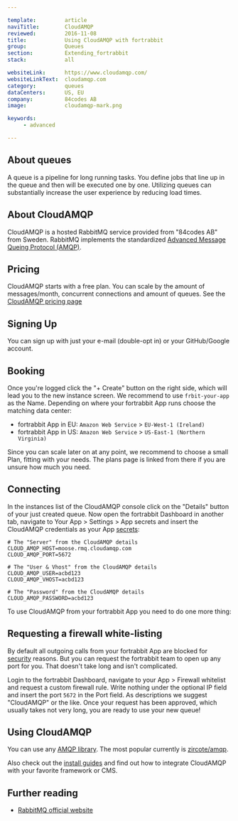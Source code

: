 ```yaml
---

template:         article
naviTitle:        CloudAMQP
reviewed:         2016-11-08
title:            Using CloudAMQP with fortrabbit
group:            Queues
section:          Extending_fortrabbit
stack:            all

websiteLink:      https://www.cloudamqp.com/
websiteLinkText:  cloudamqp.com
category:         queues
dataCenters:      US, EU
company:          84codes AB
image:            cloudamqp-mark.png

keywords:
     - advanced

---
```




## About queues

A queue is a pipeline for long running tasks. You define jobs that line up in the queue and then will be executed one by one. Utilizing queues can substantially increase the user experience by reducing load times.


## About CloudAMQP

CloudAMQP is a hosted RabbitMQ service provided from "84codes AB" from Sweden. RabbitMQ implements the standardized [Advanced Message Queing Protocol (AMQP)](https://en.wikipedia.org/wiki/Advanced_Message_Queuing_Protocol).


## Pricing

CloudAMQP starts with a free plan. You can scale by the amount of messages/month, concurrent connections and amount of queues. See the [CloudAMQP pricing page](https://www.cloudamqp.com/plans.html?utm_source=fortrabbit)


## Signing Up

You can sign up with just your e-mail (double-opt in) or your GitHub/Google account.


## Booking

Once you're logged click the "+ Create" button on the right side, which will lead you to the new instance screen. We recommend to use `frbit-your-app` as the Name. Depending on where your fortrabbit App runs choose the matching data center:

* fortrabbit App in EU: `Amazon Web Service` > `EU-West-1 (Ireland)`
* fortrabbit App in US: `Amazon Web Service` > `US-East-1 (Northern Virginia)`

Since you can scale later on at any point, we recommend to choose a small Plan, fitting with your needs. The plans page is linked from there if you are unsure how much you need.


## Connecting

In the instances list of the CloudAMQP console click on the "Details" button of your just created queue. Now open the fortrabbit Dashboard in another tab, navigate to Your App > Settings > App secrets and insert the CloudAMQP credentials as your App [secrets](/secrets):

```plain
# The "Server" from the CloudAMQP details
CLOUD_AMQP_HOST=moose.rmq.cloudamqp.com
CLOUD_AMQP_PORT=5672

# The "User & Vhost" from the CloudAMQP details
CLOUD_AMQP_USER=acbd123
CLOUD_AMQP_VHOST=acbd123

# The "Password" from the CloudAMQP details
CLOUD_AMQP_PASSWORD=acbd123
```

To use CloudAMQP from your fortrabbit App you need to do one more thing:

## Requesting a firewall white-listing

By default all outgoing calls from your fortrabbit App are blocked for [security](security) reasons. But you can request the fortrabbit team to open up any port for you. That doesn't take long and isn't complicated.

Login to the fortrabbit Dashboard, navigate to your App > Firewall whitelist and request a custom firewall rule. Write nothing under the optional IP field and insert the port `5672` in the Port field. As descriptions we suggest "CloudAMQP" or the like. Once your request has been approved, which usually takes not very long, you are ready to use your new queue!



## Using CloudAMQP

You can use any [AMQP library](https://packagist.org/search/?q=amqp). The most popular currently is [zircote/amqp](https://packagist.org/packages/zircote/amqp).

Also check out the [install guides](/#install-guides) and find out how to integrate CloudAMQP with your favorite framework or CMS.


## Further reading

* [RabbitMQ official website](https://www.rabbitmq.com/)